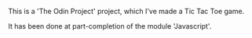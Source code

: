 This is a 'The Odin Project' project, which I've made a Tic Tac Toe game.

It has been done at part-completion of the module 'Javascript'.